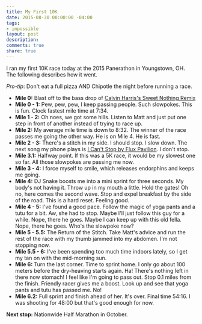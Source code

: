```yaml
---
title: My First 10K
date: 2015-08-30 00:00:00 -04:00
tags:
- impossible
layout: post
description: 
comments: true
share: true
---
```


I ran my first 10K race today at the 2015 Panerathon in Youngstown, OH. The following describes how it went.

*Pro-tip*: Don't eat a full pizza AND Chipotle the night before running a race. 

* **Mile 0:** Blast off to the bass drop of [Calvin Harris's Sweet Nothing Remix](https://youtu.be/17ozSeGw-fY?t=108)
* **Mile 0 - 1:** Pew, pew, pew, I keep passing people. Such slowpokes. This is fun. Clock fastest mile time at 7:34.
* **Mile 1 - 2:** Oh noes, we got some hills. Listen to Matt and just put one step in front of another instead of trying to race up.
* **Mile 2:** My average mile time is down to 8:32. The winner of the race passes me going the other way. He is on Mile 4. He is fast.
* **Mile 2 - 3:** There's a stitch in my side. I should stop. I slow down. The next song my phone plays is [I Can't Stop by Flux Pavilion](https://www.youtube.com/watch?v=hzExWz7KP5M). I don't stop. 
* **Mile 3.1:** Halfway point. If this was a 5K race, it would be my slowest one so far. All those slowpokes are passing me now.
* **Mile 3 - 4:** I force myself to smile, which releases endorphins and keeps me going.
* **Mile 4:** DJ Snake boosts me into a mini sprint for three seconds. My body's not having it. Throw up in my mouth a little. Hold the gates! Oh no, here comes the second wave. Stop and expel breakfast by the side of the road. This is a hard reset. Feeling good.
* **Mile 4 - 5:** I've found a good pace. Follow the magic of yoga pants and a tutu for a bit. Aw, she had to stop. Maybe I'll just follow this guy for a while. Nope, there he goes. Maybe I can keep up with this old fella. Nope, there he goes. Who's the slowpoke now?
* **Mile 5 - 5.5:** The Return of the Stitch. Take Matt's advice and run the rest of the race with my thumb jammed into my abdomen. I'm not stopping now.
* **Mile 5.5 - 6:** I've been spending too much time indoors lately, so I get my tan on with the mid-morning sun. 
* **Mile 6:** Turn the last corner. Time to sprint home. I only go about 100 meters before the dry-heaving starts again. Ha! There's nothing left in there now stomach! I feel like I'm going to pass out. Stop 0.1 miles from the finish. Friendly racer gives me a boost. Look up and see that yoga pants and tutu has passed me. No! 
* **Mile 6.2:** Full sprint and finish ahead of her. It's over. Final time 54:16. I was shooting for 48:00 but that's good enough for now.

**Next stop:** Nationwide Half Marathon in October. 
